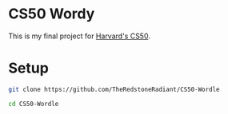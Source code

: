# CS50 Wordy

This is my final project for [Harvard's CS50](https://cs50.harvard.edu).

# Setup

```bash
git clone https://github.com/TheRedstoneRadiant/CS50-Wordle

cd CS50-Wordle
